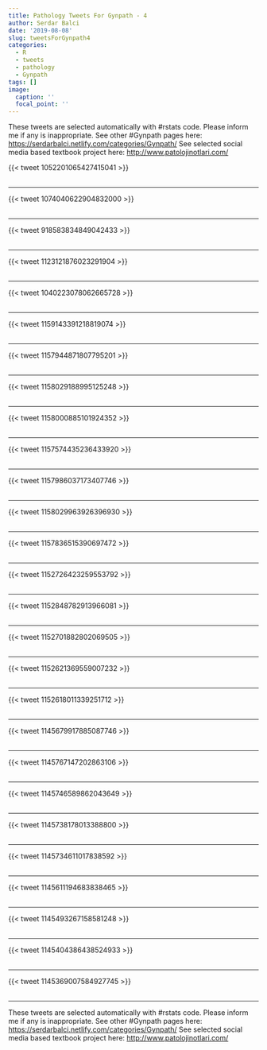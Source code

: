 ```yaml
---
title: Pathology Tweets For Gynpath - 4
author: Serdar Balci
date: '2019-08-08'
slug: tweetsForGynpath4
categories:
  - R
  - tweets
  - pathology
  - Gynpath
tags: []
image:
  caption: ''
  focal_point: ''
---
```



These tweets are selected automatically with #rstats code. Please inform me if any is inappropriate.
See other #Gynpath pages here: https://serdarbalci.netlify.com/categories/Gynpath/ 
See selected social media based textbook project here: http://www.patolojinotlari.com/

{{< tweet 1052201065427415041 >}}
<br>
<br>
<hr>
{{< tweet 1074040622904832000 >}}
<br>
<br>
<hr>
{{< tweet 918583834849042433 >}}
<br>
<br>
<hr>
{{< tweet 1123121876023291904 >}}
<br>
<br>
<hr>
{{< tweet 1040223078062665728 >}}
<br>
<br>
<hr>
{{< tweet 1159143391218819074 >}}
<br>
<br>
<hr>
{{< tweet 1157944871807795201 >}}
<br>
<br>
<hr>
{{< tweet 1158029188995125248 >}}
<br>
<br>
<hr>
{{< tweet 1158000885101924352 >}}
<br>
<br>
<hr>
{{< tweet 1157574435236433920 >}}
<br>
<br>
<hr>
{{< tweet 1157986037173407746 >}}
<br>
<br>
<hr>
{{< tweet 1158029963926396930 >}}
<br>
<br>
<hr>
{{< tweet 1157836515390697472 >}}
<br>
<br>
<hr>
{{< tweet 1152726423259553792 >}}
<br>
<br>
<hr>
{{< tweet 1152848782913966081 >}}
<br>
<br>
<hr>
{{< tweet 1152701882802069505 >}}
<br>
<br>
<hr>
{{< tweet 1152621369559007232 >}}
<br>
<br>
<hr>
{{< tweet 1152618011339251712 >}}
<br>
<br>
<hr>
{{< tweet 1145679917885087746 >}}
<br>
<br>
<hr>
{{< tweet 1145767147202863106 >}}
<br>
<br>
<hr>
{{< tweet 1145746589862043649 >}}
<br>
<br>
<hr>
{{< tweet 1145738178013388800 >}}
<br>
<br>
<hr>
{{< tweet 1145734611017838592 >}}
<br>
<br>
<hr>
{{< tweet 1145611194683838465 >}}
<br>
<br>
<hr>
{{< tweet 1145493267158581248 >}}
<br>
<br>
<hr>
{{< tweet 1145404386438524933 >}}
<br>
<br>
<hr>
{{< tweet 1145369007584927745 >}}
<br>
<br>
<hr>


These tweets are selected automatically with #rstats code. Please inform me if any is inappropriate.
See other #Gynpath pages here: https://serdarbalci.netlify.com/categories/Gynpath/ 
See selected social media based textbook project here: http://www.patolojinotlari.com/
